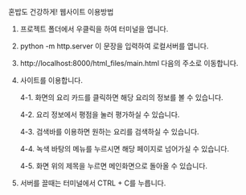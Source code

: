 혼밥도 건강하게! 웹사이트 이용방법

1. 프로젝트 폴더에서 우클릭을 하여 터미널을 엽니다.
2. python -m http.server 이 문장을 입력하여 로컬서버를 엽니다.
3. http://localhost:8000/html_files/main.html 다음의 주소로 이동합니다.
4. 사이트를 이용합니다.
 
   4-1. 화면의 요리 카드를 클릭하면 해당 요리의 정보를 볼 수 있습니다.
   
   4-2. 요리 정보에서 평점을 눌러 평가하실 수 있습니다.
   
   4-3. 검색바를 이용하면 원하는 요리를 검색하실 수 있습니다.
   
   4-4. 녹색 바탕의 메뉴를 누르시면 해당 페이지로 넘어가실 수 있습니다.
   
   4-5. 화면 위의 제목을 누르면 메인화면으로 돌아올 수 있습니다.
5. 서버를 끌때는 터미널에서 CTRL + C를 누릅니다.



